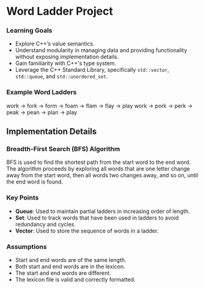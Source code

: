 # Word Ladder Project

### Learning Goals

- Explore C++’s value semantics.
- Understand modularity in managing data and providing functionality without exposing implementation details.
- Gain familiarity with C++'s type system.
- Leverage the C++ Standard Library, specifically `std::vector`, `std::queue`, and `std::unordered_set`.

### Example Word Ladders
work -> fork -> form -> foam -> flam -> flay -> play
work -> pork -> perk -> peak -> pean -> plan -> play


 ## Implementation Details

### Breadth-First Search (BFS) Algorithm

BFS is used to find the shortest path from the start word to the end word. The algorithm proceeds by exploring all words that are one letter change away from the start word, then all words two changes away, and so on, until the end word is found.

### Key Points

- **Queue**: Used to maintain partial ladders in increasing order of length.
- **Set**: Used to track words that have been used in ladders to avoid redundancy and cycles.
- **Vector**: Used to store the sequence of words in a ladder.

### Assumptions

- Start and end words are of the same length.
- Both start and end words are in the lexicon.
- The start and end words are different.
- The lexicon file is valid and correctly formatted.
